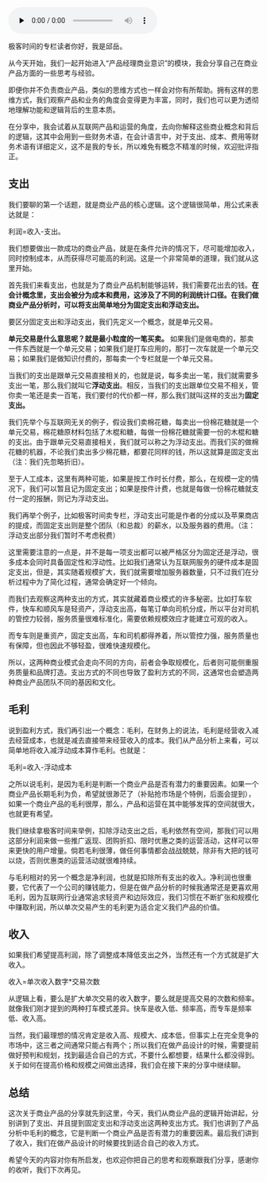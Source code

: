 <audio id="audio" title="29 |  每个产品经理都要掌握的基本商业概念是什么？" controls="" preload="none"><source id="mp3" src="https://static001.geekbang.org/resource/audio/8f/44/8f8cbbc839e1e9c4fbbf14e831598f44.mp3"></audio>

极客时间的专栏读者你好，我是邱岳。

从今天开始，我们一起开始进入“产品经理商业意识”的模块，我会分享自己在商业产品方面的一些思考与经验。

即便你并不负责商业产品，类似的思维方式也一样会对你有所帮助。拥有这样的思维方式，我们观察产品和业务的角度会变得更为丰富，同时，我们也可以更为透彻地理解功能和逻辑背后的生意本质。

在分享中，我会试着从互联网产品和运营的角度，去向你解释这些商业概念和背后的逻辑，这其中会用到一些财务术语，在会计语言中，对于支出、成本、费用等财务术语有详细定义，这不是我的专长，所以难免有概念不精准的时候，欢迎批评指正。

## 支出

我们要聊的第一个话题，就是商业产品的核心逻辑。这个逻辑很简单，用公式来表达就是：

> 
利润=收入-支出。


我们想要做出一款成功的商业产品，就是在条件允许的情况下，尽可能增加收入，同时控制成本，从而获得尽可能高的利润。这是一个非常简单的道理，我们就从这里开始。

首先我们来看支出，也就是为了商业产品机制能够运转，我们需要花出去的钱。**在会计概念里，支出会被分为成本和费用，这涉及了不同的利润统计口径。在我们做商业产品分析时，可以将支出简单地分为固定支出和浮动支出。**

要区分固定支出和浮动支出，我们先定义一个概念，就是单元交易。

**单元交易是什么意思呢？就是最小粒度的一笔买卖。** 如果我们是做电商的，那卖一件东西就是一个单元交易；如果我们是打车应用的，那打一次车就是一个单元交易；如果我们是做知识付费的，那每卖一个专栏就是一个单元交易。

当我们的支出是跟单元交易直接相关的，也就是说，每多卖出一笔，我们就需要多支出一笔，那么我们就叫它**浮动支出**。相反，当我们的支出跟单位交易不相关，管你卖一笔还是卖一百笔，我们要付的代价都一样，那么我们就叫这样的支出为**固定支出。**

我们先举个与互联网无关的例子，假设我们卖棉花糖，每卖出一份棉花糖就是一个单元交易，棉花糖原材料包括了木棍和糖，每做一份棉花糖就需要一份的木棍和糖的支出。由于跟单元交易直接相关，我们就可以称之为浮动支出。而我们买的做棉花糖的机器，不论我们卖出多少棉花糖，都要花同样的钱，所以这就算是固定支出（注：我们先忽略折旧）。

至于人工成本，这里有两种可能，如果是按工作时长付费，那么，在规模一定的情况下，我们可以暂且记为固定支出；如果是按件计费，也就是每做一份棉花糖就支付一定的报酬，则记为浮动支出。

我们再举个例子，比如极客时间卖专栏，浮动支出可能是作者的分成以及苹果商店的提成，而固定支出则是整个团队（和总裁）的薪水，以及服务器的费用。（注：浮动支出部分我们暂时不考虑税费）

这里需要注意的一点是，并不是每一项支出都可以被严格区分为固定还是浮动，很多成本会同时具备固定性和浮动性。比如我们通常认为互联网服务的硬件成本是固定支出，但是，其实随着规模扩大，我们就需要增加服务器数量，只不过我们在分析过程中为了简化过程，通常会确定好一个倾向。

而我们去观察这两种支出的方式，其实就藏着商业模式的许多秘密。比如打车软件，快车和顺风车是轻资产，浮动支出高，每笔订单向司机分成，所以平台对司机的管控力较弱，服务质量很难标准化，需要依赖规模效应才能建立可观的收入。

而专车则是重资产，固定支出高，车和司机都得养着，所以管控力强，服务质量也有保障，但也因此不够轻盈，很难快速规模化。

所以，这两种商业模式会走向不同的方向，前者会争取规模化，后者则可能侧重服务质量和品牌打造。支出方式的不同也导致了盈利方式的不同，这通常也会塑造两种商业产品团队不同的基因和文化。

## 毛利

说到盈利方式，我们再引出一个概念：毛利，在财务上的说法，毛利是经营收入减去经营成本，也就是减去直接带来经营收入的成本。我们从产品分析上来看，可以简单地将收入减浮动成本算作毛利。也就是：

> 
毛利=收入-浮动成本


之所以说毛利，是因为毛利是判断一个商业产品是否有潜力的重要因素。如果一个商业产品长期毛利为负，希望就很渺茫了（补贴抢市场是个特例，后面会提到），如果一个商业产品的毛利很厚，那么，产品和运营在其中能够发挥的空间就很大，也就更有希望。

我们继续拿极客时间来举例，扣除浮动支出之后，毛利依然有空间，那我们可以用这部分利润来做一些推广返现、团购折扣、限时优惠之类的运营活动，这样可以带来更快的用户增量。倘若毛利很薄，做任何事情都会战战兢兢，除非有大把的钱可以烧，否则优惠类的运营活动就很难持续。

与毛利相对的另一个概念是净利润，也就是扣除所有支出的收入。净利润也很重要，它代表了一个公司的赚钱能力，但是在做产品分析的时候我通常还是更喜欢用毛利，因为互联网行业通常追求轻资产和边际效应，我们习惯在不断扩张和规模化中赚取利润，所以单次交易产生的毛利更为适合定义我们产品的价值。

## 收入

如果我们希望提高利润，除了调整成本降低支出之外，当然还有一个方式就是扩大收入。

> 
收入=单次收入数字*交易次数


从逻辑上看，要么是扩大单次交易的收入数字，要么就是提高交易的次数和频率。就像我们刚才提到的两种打车模式差异。快车是收入低、频率高，而专车是频率低、收入高。

当然，我们最理想的情况肯定是收入高、规模大、成本低，但事实上在完全竞争的市场中，这三者之间通常只能占有两个；所以我们在做产品设计的时候，需要提前做好预判和规划，找到最适合自己的方式，不要什么都想要，结果什么都没得到。关于如何在提高价格和规模之间做出选择，我们会在接下来的分享中继续聊。

## 总结

这次关于商业产品的分享就先到这里，今天，我们从商业产品的逻辑开始讲起，分别讲到了支出、并且提到固定支出和浮动支出这两种支出方式。我们也讲到了产品分析中毛利的概念，它是判断一个商业产品是否有潜力的重要因素。最后我们讲到了收入，我们在做产品设计的时候要找到适合自己的收入方式。

希望今天的内容对你有所启发，也欢迎你把自己的思考和观察跟我们分享，感谢你的收听，我们下次再见。


